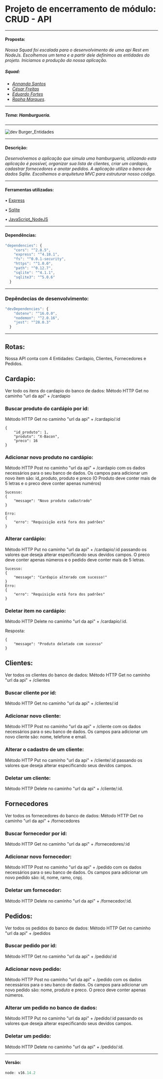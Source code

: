 # Projeto de encerramento de módulo: CRUD - API #
____
#### Proposta:
 *Nossa Squad foi escalada para o desenvolvimento de uma api Rest em NodeJs. Escolhemos um tema e a partir dele definimos as entidades do projeto. Iniciamos a produção da nossa aplicação.*

##### Squad: 

- _[Annanda Santos](https://github.com/asnts)_
- _[César Freitas](https://github.com/cesarfreitax)_
- _[Eduardo Fortes](https://github.com/EduardoF0rtes)_ 
- _[Rapha Marques](https://github.com/raphhaelm)_.
____
##### Tema: *Hamburgueria*.

____

![dev Burger_Entidades](https://user-images.githubusercontent.com/94863711/166570095-0e9e52b6-32e4-4d66-8e42-7751c450b13c.png)

___
#### Descrição:
*Desenvolvemos a aplicação que simula uma hamburgueria, utilizando esta aplicação é possivel, organizar sua lista de clientes, criar um cardapio, cadastrar fornecedores e anotar pedidos.
A aplicação utiliza o banco de dados Sqlite.
Escolhemos a arquitetura MVC para estruturar nosso código.*
____
#### Ferramentas utilizadas:
• [Express](https://www.npmjs.com/package/express)

• [Sqlite](https://www.sqlite.org/docs.html )

• [JavaScript_NodeJS](https://nodejs.org/en/docs/guides/)


____
#### Dependências:
```js
"dependencies": {
    "cors": "^2.8.5",
    "express": "^4.18.1",
    "fs": "^0.0.1-security",
    "https": "^1.0.0",
    "path": "^0.12.7",
    "sqlite": "^4.1.1",
    "sqlite3": "^5.0.6"
  }
```
____
### Depêndecias de desenvolvimento:
```js 
"devDependencies": {
    "dotenv": "^16.0.0",
    "nodemon": "^2.0.16",
    "jest": "^28.0.3"
  }
  ```
____
## Rotas:

Nossa API conta com 4 Entidades: Cardapio, Clientes, Fornecedores e Pedidos.

## Cardapio:
Ver todo os itens do cardapio do banco de dados:
Método HTTP Get no caminho "url da api" + /cardapio


### Buscar produto do cardápio por id:
Método HTTP Get no caminho "url da api" + /cardapio/:id

``` js:
{
	"id_produto": 1,
	"produto": "X-Bacon",
	"preco": 16
}

```

### Adicionar novo produto no cardápio:
Método HTTP Post no caminho "url da api" + /cardapio com os dados necessários para o seu banco de dados. Os campos para adicionar um novo item são: id_produto, produto e preco (O Produto deve conter mais de 5 letras e o preco deve
conter apenas numéros)

``` js:
Sucesso:
{
	"message": "Novo produto cadastrado"
}

Erro:
{
	"erro": "Requisição está fora dos padrões"
}
```



### Alterar cardápio:

Método HTTP Put no caminho "url da api" + /cardapio/:id passando os valores que deseja alterar especificando seus devidos campos. O preco deve conter apenas números e o pedido deve conter mais de 5 letras.


``` js:
Sucesso: 
{
	"message": "Cardapio alterado com sucesso!"
}
Erro: 
{
	"erro": "Requisição está fora dos padrões"
}

```

### Deletar item no cardápio:
Método HTTP Delete no caminho "url da api" + /cardapio/:id.

Resposta: 
``` js:
{
	"message": "Produto deletado com sucesso"
}
```

## Clientes:
Ver todos os clientes do banco de dados:
Método HTTP Get no caminho "url da api" + /clientes


### Buscar cliente por id: ###
Método HTTP Get no caminho "url da api" + /clientes/:id



### Adicionar novo cliente: 
Método HTTP Post no caminho "url da api" + /cliente com os dados necessários para o seu banco de dados. Os campos para adicionar um novo cliente são: nome, telefone e email.


### Alterar o cadastro de um cliente: 
Método HTTP Put no caminho "url da api" + /cliente/:id passando os valores que deseja alterar especificando seus devidos campos.


### Deletar um cliente: 
Método HTTP Delete no caminho "url da api" + /cliente/:id.


## Fornecedores

Ver todos os fornecedores do banco de dados:
Método HTTP Get no caminho "url da api" + /fornecedores

### Buscar fornecedor por id:
Método HTTP Get no caminho "url da api" + /fornecedores/:id


### Adicionar novo fornecedor:
Método HTTP Post no caminho "url da api" + /pedido com os dados necessários para o seu banco de dados. Os campos para adicionar um novo pedido são: id, nome, ramo, cnpj. 


### Deletar um fornecedor:
Método HTTP Delete no caminho "url da api" + /fornecedor/:id.

## Pedidos: 
Ver todos os pedidos do banco de dados:
Método HTTP Get no caminho "url da api" + /pedidos


### Buscar pedido por id: 
Método HTTP Get no caminho "url da api" + /pedido/:id



### Adicionar novo pedido: 
Método HTTP Post no caminho "url da api" + /pedido com os dados necessários para o seu banco de dados. Os campos para adicionar um novo pedido são: nome, produto e preco. O preco deve conter apenas números.


### Alterar um pedido no banco de dados: 
Método HTTP Put no caminho "url da api" + /pedido/:id passando os valores que deseja alterar especificando seus devidos campos.


### Deletar um pedido: 
Método HTTP Delete no caminho "url da api" + /pedido/:id.





____
#### Versão:
```js 
node: v16.14.2

 ```
